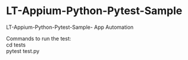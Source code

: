 # LT-Appium-Python-Pytest-Sample
 LT-Appium-Python-Pytest-Sample- App Automation

Commands to run the test: <br>
 cd tests <br>
 pytest test.py <br>
